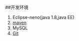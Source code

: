 ##开发环境
1. Eclipse-neno(java 1.8,java EE)
3. [maven](http://stackoverflow.com/questions/8620127/maven-in-eclipse-step-by-step-installation)
4. MySQL
5. [Git](https://www.codecademy.com/zh/learn/learn-git)
